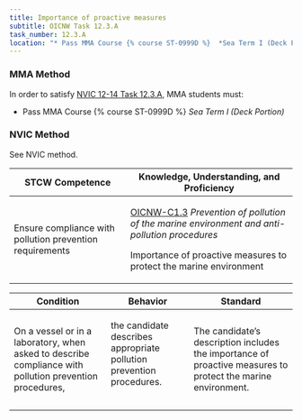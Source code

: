 ```yaml
---
title: Importance of proactive measures
subtitle: OICNW Task 12.3.A 
task_number: 12.3.A
location: "* Pass MMA Course {% course ST-0999D %}  *Sea Term I (Deck Portion)*" 
---
```



### MMA Method

In order to satisfy  [NVIC 12-14  Task  12.3.A]({{site.baseurl}}/assets/images/nvic-12-14.pdf), MMA students must:

* Pass MMA Course {% course ST-0999D %}  *Sea Term I (Deck Portion)*


### NVIC Method

<a onclick="togglevisibility('nvic_methods')" >See NVIC method.</a>

<div id='nvic_methods' class='hide'>

<table>
<thead>
<tr>
<th class='forty'> STCW Competence </th>
<th class='sixty'> Knowledge, Understanding, and Proficiency </th>
</tr>
</thead>




<tbody>
<tr><td markdown='1'>

Ensure compliance with pollution prevention requirements

</td><td markdown='1'>

[OICNW-C1.3](../../tables/21.html#OICNW-C1.3) *Prevention of pollution of the marine environment and anti-pollution procedures*

Importance of proactive measures to protect the marine environment

</td></tr>


</tbody>
</table>


<table>
<thead>
<tr><th class='twenty'>  Condition </th><th class='twenty'> Behavior </th><th  class='sixty'>Standard </th></tr>
</thead>
<tbody >



<tr><td markdown='1'>

On a vessel or in a laboratory, when asked to describe compliance with pollution prevention procedures,

</td><td markdown='1'>

the candidate describes appropriate pollution prevention procedures.

<br>

<div class="tooltip">
<span class="tooltiptext">
</span>
</div>


</td><td markdown='1'>

The candidate’s description includes the importance of proactive measures to protect the marine environment.

</td></tr>
</tbody>
</table>
</div>
